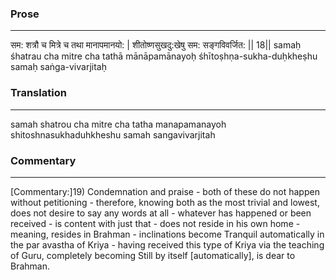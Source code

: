 ### Prose 
 --- 
सम: शत्रौ च मित्रे च तथा मानापमानयो: |
शीतोष्णसुखदु:खेषु सम: सङ्गविवर्जित: || 18||
samaḥ śhatrau cha mitre cha tathā mānāpamānayoḥ
śhītoṣhṇa-sukha-duḥkheṣhu samaḥ saṅga-vivarjitaḥ

### Translation 
 --- 
samah shatrou cha mitre cha tatha manapamanayoh shitoshnasukhaduhkheshu samah sangavivarjitah

### Commentary 
 --- 
[Commentary:]19) Condemnation and praise - both of these do not happen without petitioning - therefore, knowing both as the most trivial and lowest, does not desire to say any words at all - whatever has happened or been received - is content with just that - does not reside in his own home - meaning, resides in Brahman - inclinations become Tranquil automatically in the par avastha of Kriya - having received this type of Kriya via the teaching of Guru, completely becoming Still by itself [automatically], is dear to Brahman.